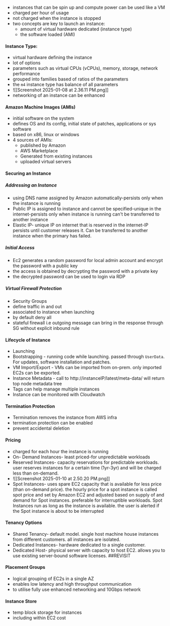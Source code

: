 * instances that can be spin up  and compute power can be used like a VM
* charged per hour of usage
* not charged when the instance is stopped
* two concepts are key to launch an instance: 
	* amount of virtual hardware dedicated (instance type)
	* the software loaded (AMI)
#### Instance Type:
* virtual hardware defining the instance
* lot of options
* parameters such as virtual CPUs (vCPUs), memory, storage, network performance
* grouped into families based of ratios of the parameters
* the `m4` instance type has balance of all parameters
* ![[Screenshot 2025-01-08 at 2.36.11 PM.png]]
* networking of an instance can be enhanced
#### Amazon Machine Images (AMIs)
* initial software on the system
* defines OS and its config, initial state of patches, applications or sys software
* based on x86, linux or windows
* 4 sources of AMIs:
	* published by Amazon
	* AWS Marketplace
	* Generated from existing instances
	* uploaded virtual servers
#### Securing an Instance
##### Addressing an Instance
* using DNS name assigned by Amazon automatically-persists only when the instance is running
* Public IP is assigned to instance and cannot be specified-unique in the internet-persists only when instance is running can't be transferred to another instance
* Elastic IP- unique IP on internet that is reserved in the internet-IP persists until customer releases it. Can be transferred to another instance when the primary has failed.
##### Initial Access
* Ec2 generates a random password for local admin account and encrypt the password with a public key
* the access is obtained by decrypting the password with a private key
* the decrypted password can be used to login via RDP
##### Virtual Firewall Protection
* Security Groups
* define traffic in and out 
* associated to instance when launching
* by default deny all
* stateful firewall i.e outgoing message can bring in the response through SG without explicit inbound rule
#### Lifecycle of Instance
* Launching
* Bootstrapping - running code while launching. passed through `UserData`. For updates, software installation and patches.
* VM Import/Export - VMs can be imported from on-prem. only imported EC2s can be exported.
* Instance Metadata - call to http://instanceIP/latest/meta-data/ will return top node metadata tree
* Tags can help manage multiple instances
* Instance can be monitored with Cloudwatch
#### Termination Protection
* Termination removes the instance from AWS infra
* termination protection can be enabled 
* prevent accidental deletion
#### Pricing
* charged for each hour the instance is running
* On- Demand Instances- least priced-for unpredictable workloads
* Reserved Instances- capacity reservations for predictable workloads. user reserves instances for a certain time (1yr-3yr) and will be charged less than on-demand.
* ![[Screenshot 2025-01-10 at 2.50.20 PM.png]]
* Spot Instances- uses spare EC2 capacity that is available for less price (than on-demand price). the hourly price for a spot instance is called spot price and set by Amazon EC2 and adjusted based on supply of and demand for Spot instances. preferable for interruptible workloads. Spot Instances run as long as the instance is available. the user is alerted if the Spot instance is about to be interrupted
#### Tenancy Options
* Shared Tenancy- default model. single host machine house instances from different customers. all instances are isolated.
* Dedicated Instances- hardware dedicated to a single customer.
* Dedicated Host- physical server with capacity to host EC2. allows you to use existing server-bound software licenses. ##REVISIT
#### Placement Groups
* logical grouping of EC2s in a single AZ
* enables low latency and high throughput communication
* to utilise fully use enhanced networking and 10Gbps network
#### Instance Store
* temp block storage for instances
* including within EC2 cost
